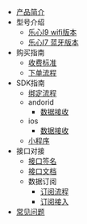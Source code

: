 <div class="markdown-menu">

- [产品简介](/hardware/bloodpressure/intro/README)
- 型号介绍
  - [乐心I9 wifi版本](/hardware/bloodpressure/model/lifesense-i9)
  - [乐心I7 蓝牙版本](/hardware/bloodpressure/model/lifesense-i7)
- 购买指南
  - [收费标准](/hardware/bloodpressure/purchase/fees)
  - [下单流程](/hardware/bloodpressure/purchase/buy)
- SDK指南
  - [绑定流程](/hardware/bloodpressure/dev/andorid/bind)
  - andorid
      - [数据接收](/hardware/bloodpressure/dev/andorid/data)
  - ios
      - [数据接收](/hardware/bloodpressure/dev/ios/data)
  - [小程序](/hardware/bloodpressure/dev/miniprogram/npm)
- 接口对接
  - [接口签名](/hardware/bloodpressure/dev/cloud/sign)
  - [接口文档](/hardware/bloodpressure/dev/cloud/api)
  - 数据订阅
     - [订阅流程](/hardware/bloodpressure/dev/cloud/push-intro)
     - [订阅接入](/hardware/bloodpressure/dev/cloud/push)
- [常见问题](/hardware/bloodpressure/faq/README)

</div>